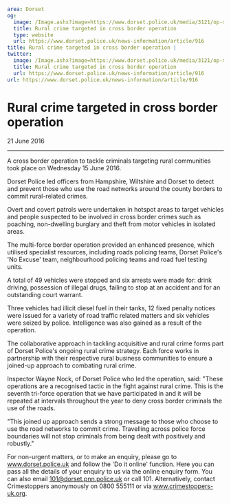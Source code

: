 ```yaml
area: Dorset
og:
  image: /Image.ashx?image=https://www.dorset.police.uk/media/3121/op-midas-1.jpg&amp;amp;width=150
  title: Rural crime targeted in cross border operation
  type: website
  url: https://www.dorset.police.uk/news-information/article/916
title: Rural crime targeted in cross border operation |
twitter:
  image: /Image.ashx?image=https://www.dorset.police.uk/media/3121/op-midas-1.jpg&amp;amp;width=150
  title: Rural crime targeted in cross border operation
  url: https://www.dorset.police.uk/news-information/article/916
url: https://www.dorset.police.uk/news-information/article/916
```

# Rural crime targeted in cross border operation

21 June 2016

* * *

A cross border operation to tackle criminals targeting rural communities took place on Wednesday 15 June 2016.

Dorset Police led officers from Hampshire, Wiltshire and Dorset to detect and prevent those who use the road networks around the county borders to commit rural-related crimes.

Overt and covert patrols were undertaken in hotspot areas to target vehicles and people suspected to be involved in cross border crimes such as poaching, non-dwelling burglary and theft from motor vehicles in isolated areas.

The multi-force border operation provided an enhanced presence, which utilised specialist resources, including roads policing teams, Dorset Police's 'No Excuse' team, neighbourhood policing teams and road fuel testing units.

A total of 49 vehicles were stopped and six arrests were made for: drink driving, possession of illegal drugs, failing to stop at an accident and for an outstanding court warrant.

Three vehicles had illicit diesel fuel in their tanks, 12 fixed penalty notices were issued for a variety of road traffic related matters and six vehicles were seized by police. Intelligence was also gained as a result of the operation.

The collaborative approach in tackling acquisitive and rural crime forms part of Dorset Police's ongoing rural crime strategy. Each force works in partnership with their respective rural business communities to ensure a joined-up approach to combating rural crime.

Inspector Wayne Nock, of Dorset Police who led the operation, said: "These operations are a recognised tactic in the fight against rural crime. This is the seventh tri-force operation that we have participated in and it will be repeated at intervals throughout the year to deny cross border criminals the use of the roads.

"This joined up approach sends a strong message to those who choose to use the road networks to commit crime. Travelling across police force boundaries will not stop criminals from being dealt with positively and robustly."

For non-urgent matters, or to make an enquiry, please go to www.dorset.police.uk and follow the 'Do it online' function. Here you can pass all the details of your enquiry to us via the online enquiry form. You can also email 101@dorset.pnn.police.uk or call 101. Alternatively, contact Crimestoppers anonymously on 0800 555111 or via www.crimestoppers-uk.org.
